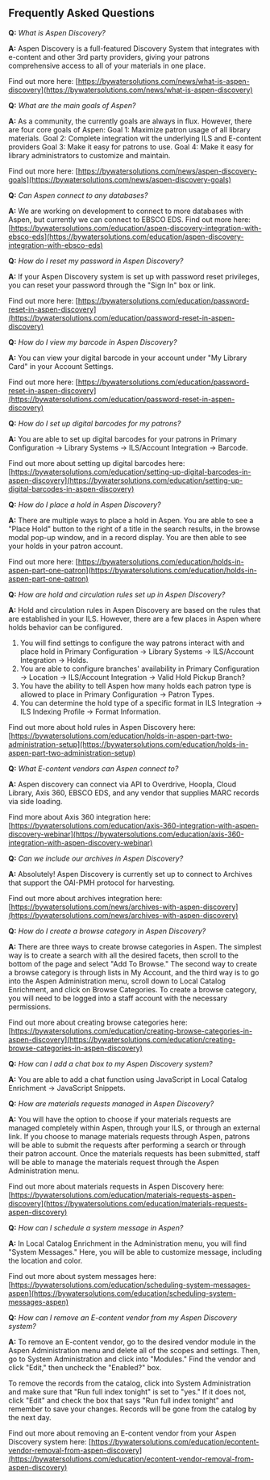 ## Frequently Asked Questions

**Q:** *What is Aspen Discovery?*

**A:** Aspen Discovery is a full-featured Discovery System that integrates with e-content and other 3rd party providers, giving your patrons comprehensive access to all of your materials in one place.

Find out more here: [https://bywatersolutions.com/news/what-is-aspen-discovery](https://bywatersolutions.com/news/what-is-aspen-discovery)


**Q:** *What are the main goals of Aspen?*

**A:** As a community, the currently goals are always in flux. However, there are four core goals of Aspen:
Goal 1: Maximize patron usage of all library materials.
Goal 2: Complete integration wit the underlying ILS and E-content providers
Goal 3: Make it easy for patrons to use.
Goal 4: Make it easy for library administrators to customize and maintain.

Find out more here: [https://bywatersolutions.com/news/aspen-discovery-goals](https://bywatersolutions.com/news/aspen-discovery-goals)


**Q:** *Can Aspen connect to any databases?*

**A:** We are working on development to connect to more databases with Aspen, but currently we can connect to EBSCO EDS.
Find out more here: [https://bywatersolutions.com/education/aspen-discovery-integration-with-ebsco-eds](https://bywatersolutions.com/education/aspen-discovery-integration-with-ebsco-eds)


**Q:** *How do I reset my password in Aspen Discovery?*

**A:** If your Aspen Discovery system is set up with password reset privileges, you can reset your password through the "Sign In" box or link.

Find out more here: [https://bywatersolutions.com/education/password-reset-in-aspen-discovery](https://bywatersolutions.com/education/password-reset-in-aspen-discovery)


**Q:** *How do I view my barcode in Aspen Discovery?*

**A:** You can view your digital barcode in your account under "My Library Card" in your Account Settings.

Find out more here: [https://bywatersolutions.com/education/password-reset-in-aspen-discovery](https://bywatersolutions.com/education/password-reset-in-aspen-discovery)

**Q:** *How do I set up digital barcodes for my patrons?*

**A:** You are able to set up digital barcodes for your patrons in Primary Configuration -> Library Systems -> ILS/Account Integration -> Barcode.

Find out more about setting up digital barcodes here: [https://bywatersolutions.com/education/setting-up-digital-barcodes-in-aspen-discovery](https://bywatersolutions.com/education/setting-up-digital-barcodes-in-aspen-discovery)


**Q:** *How do I place a hold in Aspen Discovery?*

**A:** There are multiple ways to place a hold in Aspen. You are able to see a "Place Hold" button to the right of a title in the search results, in the browse modal pop-up window, and in a record display. You are then able to see your holds in your patron account.

Find out more here: [https://bywatersolutions.com/education/holds-in-aspen-part-one-patron](https://bywatersolutions.com/education/holds-in-aspen-part-one-patron)


**Q:** *How are hold and circulation rules set up in Aspen Discovery?*

**A:** Hold and circulation rules in Aspen Discovery are based on the rules that are established in your ILS. However, there are a few places in Aspen where holds behavior can be configured.

1. You will find settings to configure the way patrons interact with and place hold in Primary Configuration -> Library Systems -> ILS/Account Integration -> Holds.
2. You are able to configure branches' availability in Primary Configuration -> Location -> ILS/Account Integration -> Valid Hold Pickup Branch?
3. You have the ability to tell Aspen how many holds each patron type is allowed to place in Primary Configuration -> Patron Types.
4. You can determine the hold type of a specific format in ILS Integration -> ILS Indexing Profile -> Format Information.

Find out more about hold rules in Aspen Discovery here: [https://bywatersolutions.com/education/holds-in-aspen-part-two-administration-setup](https://bywatersolutions.com/education/holds-in-aspen-part-two-administration-setup)


**Q:** *What E-content vendors can Aspen connect to?*

**A:** Aspen discovery can connect via API to Overdrive, Hoopla, Cloud Library, Axis 360, EBSCO EDS, and any vendor that supplies MARC records via side loading.

Find more about Axis 360 integration here: [https://bywatersolutions.com/education/axis-360-integration-with-aspen-discovery-webinar](https://bywatersolutions.com/education/axis-360-integration-with-aspen-discovery-webinar)


**Q:** *Can we include our archives in Aspen Discovery?*

**A:** Absolutely! Aspen Discovery is currently set up to connect to Archives that support the OAI-PMH protocol for harvesting.

Find out more about archives integration here: [https://bywatersolutions.com/news/archives-with-aspen-discovery](https://bywatersolutions.com/news/archives-with-aspen-discovery)


**Q:** *How do I create a browse category in Aspen Discovery?*

**A:** There are three ways to create browse categories in Aspen. The simplest way is to create a search with all the desired facets, then scroll to the bottom of the page and select "Add To Browse." The second way to create a browse category is through lists in My Account, and the third way is to go into the Aspen Administration menu, scroll down to Local Catalog Enrichment, and click on Browse Categories. To create a browse category, you will need to be logged into a staff account with the necessary permissions.

Find out more about creating browse categories here: [https://bywatersolutions.com/education/creating-browse-categories-in-aspen-discovery](https://bywatersolutions.com/education/creating-browse-categories-in-aspen-discovery)


**Q:** *How can I add a chat box to my Aspen Discovery system?*

**A:** You are able to add a chat function using JavaScript in Local Catalog Enrichment -> JavaScript Snippets.


**Q:** *How are materials requests managed in Aspen Discovery?*

**A:** You will have the option to choose if your materials requests are managed completely within Aspen, through your ILS, or through an external link. If you choose to manage materials requests through Aspen, patrons will be able to submit the requests after performing a search or through their patron account. Once the materials requests has been submitted, staff will be able to manage the materials request through the Aspen Administration menu.

Find out more about materials requests in Aspen Discovery here: [https://bywatersolutions.com/education/materials-requests-aspen-discovery](https://bywatersolutions.com/education/materials-requests-aspen-discovery)


**Q:** *How can I schedule a system message in Aspen?*

**A:** In Local Catalog Enrichment in the Administration menu, you will find "System Messages." Here, you will be able to customize message, including the location and color.

Find out more about system messages here: [https://bywatersolutions.com/education/scheduling-system-messages-aspen](https://bywatersolutions.com/education/scheduling-system-messages-aspen)


**Q:** *How can I remove an E-content vendor from my Aspen Discovery system?*

**A:** To remove an E-content vendor, go to the desired vendor module in the Aspen Administration menu and delete all of the scopes and settings. Then, go to System Administration and click into "Modules." Find the vendor and click "Edit," then uncheck the "Enabled?" box.

To remove the records from the catalog, click into System Administration and make sure that "Run full index tonight" is set to "yes." If it does not, click "Edit" and check the box that says "Run full index tonight" and remember to save your changes. Records will be gone from the catalog by the next day.

Find out more about removing an E-content vendor from your Aspen Discovery system here: [https://bywatersolutions.com/education/econtent-vendor-removal-from-aspen-discovery](https://bywatersolutions.com/education/econtent-vendor-removal-from-aspen-discovery)
